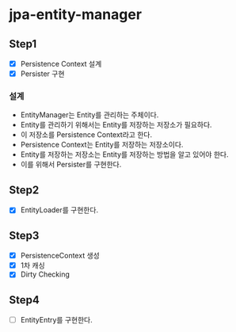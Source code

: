 # jpa-entity-manager

## Step1
- [x] Persistence Context 설계
- [x] Persister 구현

### 설계
- EntityManager는 Entity를 관리하는 주체이다. 
- Entity를 관리하기 위해서는 Entity를 저장하는 저장소가 필요하다. 
- 이 저장소를 Persistence Context라고 한다. 
- Persistence Context는 Entity를 저장하는 저장소이다. 
- Entity를 저장하는 저장소는 Entity를 저장하는 방법을 알고 있어야 한다. 
- 이를 위해서 Persister를 구현한다. 

## Step2
- [x] EntityLoader를 구현한다.


## Step3
- [x] PersistenceContext 생성
- [x] 1차 캐싱
- [x] Dirty Checking

## Step4
- [ ] EntityEntry를 구현한다.
